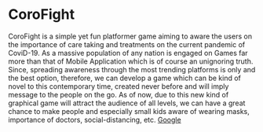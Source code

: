 # CoroFight
CoroFight is a simple yet fun platformer game aiming to aware the users on the importance of care taking and treatments on the current pandemic of CoviD-19. As a massive population of any nation is engaged on Games far more than that of Mobile Application which is of course an unignoring truth. Since, spreading awareness through the most trending platforms is only and the best option, therefore, we can develop a game which can be kind of novel to this contemporary time, created never before and will imply message to the people on the go. As of now, due to this new kind of graphical game will attract the audience of all levels, we can have a great chance to make people and especially small kids aware of wearing masks, importance of doctors, social-distancing, etc.
<a href="https://google.com">Google</a>
